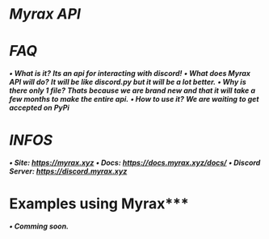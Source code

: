 # ***Myrax API***

# ***FAQ***

***• What is it?*** ***Its an api for interacting with discord!***
***• What does Myrax API will do?*** ***It will be like discord.py but it will be a lot better.***
***• Why is there only 1 file?*** ***Thats because we are brand new and that it will take a few months to make the entire api.***
***• How to use it?*** ***We are waiting to get accepted on PyPi***


# ***INFOS***

***• Site: https://myrax.xyz***
***• Docs: https://docs.myrax.xyz/docs/***
***• Discord Server: https://discord.myrax.xyz***

# Examples using Myrax***
***• Comming soon.***
